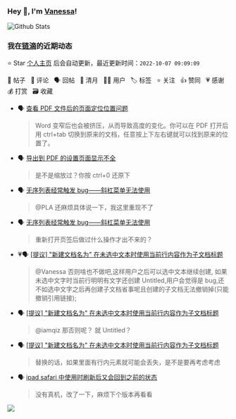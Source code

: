 ### Hey 👋, I'm [Vanessa](http://vanessa.b3log.org/)!

![Github Stats](https://github-readme-stats.vercel.app/api?username=Vanessa219&show_icons=true)

<!--events start -->

### 我在[链滴](https://ld246.com)的近期动态

⭐️ Star [个人主页](https://github.com/Vanessa219/Vanessa219) 后会自动更新，最近更新时间：`2022-10-07 09:09:09`

📝 帖子 &nbsp; 💬 评论 &nbsp; 🗣 回帖 &nbsp; 🌙 清月 &nbsp; 👨‍💻 用户 &nbsp; 🏷️ 标签 &nbsp; ⭐️ 关注 &nbsp; 👍 赞同 &nbsp; 💗 感谢 &nbsp; 💰 打赏 &nbsp; 🗃 收藏

* 🗣 [查看 PDF 文件后的页面定位位置问题](https://ld246.com/article/1664431463423/comment/1664583397565#comments)

  > Word 变窄后也会被挤压，从而导致高度的变化。你可以在 PDF 打开后用 ctrl+tab 切换到原来的文档，任意按上下左右键就可以找到原来的位置了。
* 🗣 [导出到 PDF 的设置页面显示不全](https://ld246.com/article/1664723822392/comment/1664946032554#comments)

  > 是不是缩放过？你按 ctrl+0 还原下
* 🗣 [无序列表经常触发 bug——斜杠菜单无法使用](https://ld246.com/article/1664803491031/comment/1664875769387#comments)

  > @PLA 还麻烦具体说一下，我这里重现不了
* 🗣 [无序列表经常触发 bug——斜杠菜单无法使用](https://ld246.com/article/1664803491031/comment/1664875769387#comments)

  > 重新打开页签后做过什么操作才出不来的？
* 💗🗣 [[提议] "新建文档名为" 在未选中文本时使用当前行内容作为子文档标题](https://ld246.com/article/1663073488381/comment/1664804353295#comments)

  > @Vanessa 否则啥也不做吧,这样用户之后可以选中文本继续创建, 如果未选中文字时当前行明明有文字还创建 Untitled,用户会觉得是 bug,还不如选中文字之后再创建子文档省事呢且创建的子文档无法撤销掉(只能撤销引用链接);
* 🗣 [[提议] "新建文档名为" 在未选中文本时使用当前行内容作为子文档标题](https://ld246.com/article/1663073488381/comment/1664804353295#comments)

  > @iamqiz 那否则呢？ 就 Untitled？
* 🗣 [[提议] "新建文档名为" 在未选中文本时使用当前行内容作为子文档标题](https://ld246.com/article/1663073488381/comment/1664804353295#comments)

  > 替换的话，如果里面有行内元素就可能会丢失，是不是要再考虑考虑
* 🗣 [ipad safari 中使用时刷新后又会回到之前的状态](https://ld246.com/article/1663039979350/comment/1664705760095#comments)

  > 没有真机，改了一下，麻烦下个版本再看看


<!--events end -->

<a title="Hits" target="_blank" href="https://github.com/Vanessa219/Vanessa219"><img src="https://hits.b3log.org/Vanessa219/Vanessa219.svg"></a>
